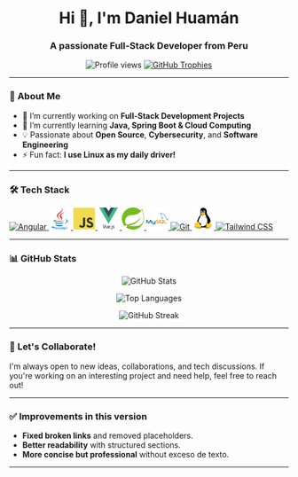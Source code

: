 <h1 align="center">Hi 👋, I'm Daniel Huamán</h1>
<h3 align="center">A passionate Full-Stack Developer from Peru</h3>

<p align="center">
  <img src="https://komarev.com/ghpvc/?username=daniellazaro1555&label=Profile%20views&color=0e75b6&style=flat" alt="Profile views" />
  <a href="https://github.com/ryo-ma/github-profile-trophy">
    <img src="https://github-profile-trophy.vercel.app/?username=daniellazaro1555&theme=onedark&margin-w=5&margin-h=5&column=6" alt="GitHub Trophies" />
  </a>
</p>

---

### 🚀 **About Me**
- 🔭 I’m currently working on **Full-Stack Development Projects**
- 🌱 I’m currently learning **Java, Spring Boot & Cloud Computing**
- 💡 Passionate about **Open Source**, **Cybersecurity**, and **Software Engineering**
- ⚡ Fun fact: **I use Linux as my daily driver!**

---

### 🛠 **Tech Stack**
<p align="left">
  <a href="https://angular.io" target="_blank"> <img src="https://angular.io/assets/images/logos/angular/angular.svg" alt="Angular" width="40" height="40"/> </a>
  <a href="https://www.java.com" target="_blank"> <img src="https://raw.githubusercontent.com/devicons/devicon/master/icons/java/java-original.svg" alt="Java" width="40" height="40"/> </a>
  <a href="https://developer.mozilla.org/en-US/docs/Web/JavaScript" target="_blank"> <img src="https://raw.githubusercontent.com/devicons/devicon/master/icons/javascript/javascript-original.svg" alt="JavaScript" width="40" height="40"/> </a>
  <a href="https://vuejs.org/" target="_blank"> <img src="https://raw.githubusercontent.com/devicons/devicon/master/icons/vuejs/vuejs-original-wordmark.svg" alt="Vue.js" width="40" height="40"/> </a>
  <a href="https://spring.io/projects/spring-boot" target="_blank"> <img src="https://raw.githubusercontent.com/devicons/devicon/master/icons/spring/spring-original.svg" alt="Spring Boot" width="40" height="40"/> </a>
  <a href="https://www.mysql.com/" target="_blank"> <img src="https://raw.githubusercontent.com/devicons/devicon/master/icons/mysql/mysql-original-wordmark.svg" alt="MySQL" width="40" height="40"/> </a>
  <a href="https://git-scm.com/" target="_blank"> <img src="https://www.vectorlogo.zone/logos/git-scm/git-scm-icon.svg" alt="Git" width="40" height="40"/> </a>
  <a href="https://www.linux.org/" target="_blank"> <img src="https://raw.githubusercontent.com/devicons/devicon/master/icons/linux/linux-original.svg" alt="Linux" width="40" height="40"/> </a>
  <a href="https://tailwindcss.com/" target="_blank"> <img src="https://www.vectorlogo.zone/logos/tailwindcss/tailwindcss-icon.svg" alt="Tailwind CSS" width="40" height="40"/> </a>
</p>

---

### 📊 **GitHub Stats**
<p align="center">
  <img src="https://github-readme-stats.vercel.app/api?username=daniellazaro1555&show_icons=true&theme=radical" alt="GitHub Stats" />
</p>

<p align="center">
  <img src="https://github-readme-stats.vercel.app/api/top-langs?username=daniellazaro1555&show_icons=true&locale=en&layout=compact&theme=radical" alt="Top Languages" />
</p>

<p align="center">
  <img src="https://streak-stats.demolab.com?user=DanielLazaro1555&theme=radical&hide_border=true" alt="GitHub Streak" />
</p>

---

### 🎯 **Let's Collaborate!**
I'm always open to new ideas, collaborations, and tech discussions. If you're working on an interesting project and need help, feel free to reach out!

---

### ✅ **Improvements in this version**
- **Fixed broken links** and removed placeholders.  
- **Better readability** with structured sections.  
- **More concise but professional** without exceso de texto.  

---
